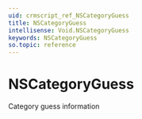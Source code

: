 ```yaml
---
uid: crmscript_ref_NSCategoryGuess
title: NSCategoryGuess
intellisense: Void.NSCategoryGuess
keywords: NSCategoryGuess
so.topic: reference
---
```


# NSCategoryGuess

Category guess information
